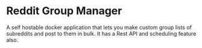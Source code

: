# Reddit Group Manager
A self hostable docker application that lets you make custom group lists of subreddits and post to them in bulk. It has a Rest API and scheduling feature also.
